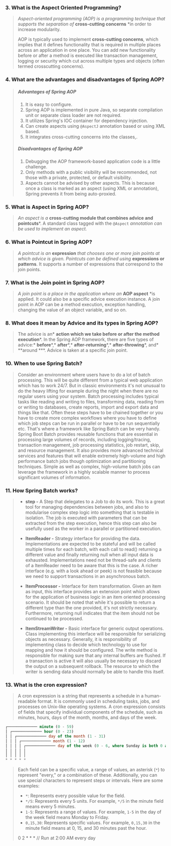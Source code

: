 ### 3. What is the Aspect Oriented Programming?

> *Aspect-oriented programming (AOP) is a programming technique that supports the separation of* **cross-cutting concerns** *in order to increase modularity.
>
> AOP is typically used to implement **cross-cutting concerns**, which implies that it defines functionality that is required in multiple places across an application in one place. You can add new functionality before or after a method is executed like transaction management, logging or security which cut across multiple types and objects (often termed crosscutting concerns).

### 4.  What are the advantages and disadvantages of Spring AOP?

> ##### Advantages of Spring AOP
>
> 1. It is easy to configure.
> 2. Spring AOP is implemented in pure Java, so separate compilation unit or separate class loader are not required.
> 3. It utilizes Spring's IOC container for dependency injection.
> 4. Can create aspects using `@AspectJ` annotation based or using XML based.
> 5. It integrates cross-cutting concerns into the classes,.
>
> ##### Disadvantages of Spring AOP
>
> 1. Debugging the AOP framework-based application code is a little challenge.
> 2. Only methods with a public visibility will be recommended, not those with a private, protected, or default visibility.
> 3. Aspects cannot be advised by other aspects. This is because once a class is marked as an aspect (using XML or annotation), Spring prevents it from being auto-proxied.

### 5. What is Aspect in Spring AOP?

>*An aspect is a* **cross-cutting module that combines advice and pointcuts***. A standard class tagged with the `@Aspect` *annotation can be used to implement an aspect.*

### 6. What is Pointcut in Spring AOP?

> *A pointcut is an* **expression** *that chooses one or more join points at which advice is given. Pointcuts can be defined using* **expressions or patterns**. It supports a number of expressions that correspond to the join points.

### 7. What is the Join point in Spring AOP? 

> *A join point is a place in the application where an* **AOP aspect** *is applied. It could also be a specific advice execution instance. A join point in AOP can be a method execution, exception handling, changing the value of an object variable, and so on.

### 8. What does it mean by Advice and its types in Spring AOP?

> The advice is an* **action which we take before or after the method execution***. In the Spring AOP framework, there are five types of advice:* **before***,* **after***,* **after-returning***,* **after-throwing***, and* **around ***. Advice is taken at a specific join point.

### 10. When to use Spring Batch?

> Consider an environment where users have to do a lot of batch processing. This will be quite different from a typical web application which has to work 24/7. But in classic environments it's not unusual to do the heavy lifting for example during the night when there are no regular users using your system. Batch processing includes typical tasks like reading and writing to files, transforming data, reading from or writing to databases, create reports, import and export data and things like that. Often these steps have to be chained together or you have to create more complex workflows where you have to define which job steps can be run in parallel or have to be run sequentially etc. That's where a framework like Spring Batch can be very handy. Spring Boot Batch provides reusable functions that are essential in processing large volumes of records, including logging/tracing, transaction management, job processing statistics, job restart, skip, and resource management. It also provides more advanced technical services and features that will enable extremely high-volume and high performance batch jobs though optimization and partitioning techniques. Simple as well as complex, high-volume batch jobs can leverage the framework in a highly scalable manner to process significant volumes of information.

### 11. How Spring Batch works?

> - **step -** A Step that delegates to a Job to do its work. This is a great tool for managing dependencies between jobs, and also to modularise complex step logic into something that is testable in isolation. The job is executed with parameters that can be extracted from the step execution, hence this step can also be usefully used as the worker in a parallel or partitioned execution.
> - **ItemReader -** Strategy interface for providing the data. Implementations are expected to be stateful and will be called multiple times for each batch, with each call to read() returning a different value and finally returning null when all input data is exhausted. Implementations need not be thread-safe and clients of a ItemReader need to be aware that this is the case. A richer interface (e.g. with a look ahead or peek) is not feasible because we need to support transactions in an asynchronous batch.
>
> - **ItemProcessor -** Interface for item transformation. Given an item as input, this interface provides an extension point which allows for the application of business logic in an item oriented processing scenario. It should be noted that while it's possible to return a different type than the one provided, it's not strictly necessary. Furthermore, returning null indicates that the item should not be continued to be processed.
> - **ItemStreamWriter -** Basic interface for generic output operations. Class implementing this interface will be responsible for serializing objects as necessary. Generally, it is responsibility of implementing class to decide which technology to use for mapping and how it should be configured. The write method is responsible for making sure that any internal buffers are flushed. If a transaction is active it will also usually be necessary to discard the output on a subsequent rollback. The resource to which the writer is sending data should normally be able to handle this itself.

### 13. What is the cron expression?

> A cron expression is a string that represents a schedule in a human-readable format. It is commonly used in scheduling tasks, jobs, and processes on Unix-like operating systems. A cron expression consists of fields that specify individual components of the schedule, such as minutes, hours, days of the month, months, and days of the week.

```sql
┌───────────── minute (0 - 59)
│ ┌───────────── hour (0 - 23)
│ │ ┌───────────── day of the month (1 - 31)
│ │ │ ┌───────────── month (1 - 12)
│ │ │ │ ┌───────────── day of the week (0 - 6, where Sunday is both 0 and 7)
│ │ │ │ │
│ │ │ │ │
* * * * *
```

> Each field can be a specific value, a range of values, an asterisk (`*`) to represent "every," or a combination of these. Additionally, you can use special characters to represent steps or intervals. Here are some examples:
>
> - `*`: Represents every possible value for the field.
> - `*/5`: Represents every 5 units. For example, `*/5` in the minute field means every 5 minutes.
> - `1-5`: Represents a range of values. For example, `1-5` in the day of the week field means Monday to Friday.
> - `0,15,30`: Represents specific values. For example, `0,15,30` in the minute field means at 0, 15, and 30 minutes past the hour.
>
> 0 2 * * *   // Run at 2:00 AM every day